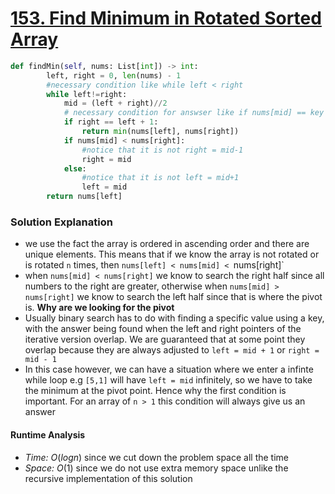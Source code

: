 # [153. Find Minimum in Rotated Sorted Array](https://leetcode.com/problems/find-minimum-in-rotated-sorted-array/)

```python
def findMin(self, nums: List[int]) -> int:
        left, right = 0, len(nums) - 1
        #necessary condition like while left < right 
        while left!=right:
            mid = (left + right)//2 
            # necessary condition for answser like if nums[mid] == key 
            if right == left + 1: 
                return min(nums[left], nums[right])
            if nums[mid] < nums[right]:
                #notice that it is not right = mid-1
                right = mid 
            else:
                #notice that it is not left = mid+1
                left = mid 
        return nums[left]
```

### Solution Explanation 
- we use the fact the array is ordered in ascending order and there are unique elements. This means that if we know the array is not rotated or is rotated `n` times, then `nums[left] < nums[mid] < `nums[right]`
- when `nums[mid] < nums[right]` we know to search the right half since all numbers to the right are greater, otherwise when `nums[mid] > nums[right]` we know to search the left half since that is where the pivot is. 
**Why are we looking for the pivot**
- Usually binary search has to do with finding a specific value using a key, with the answer being found when the left and right pointers of the iterative version overlap. We are guaranteed that at some point they overlap because they are always adjusted to `left = mid + 1` or `right = mid - 1`
- In this case however, we can have a situation where we enter a infinte while loop e.g `[5,1]` will have `left = mid` infinitely, so we have to take the minimum at the pivot point. Hence why the first condition is important. For an array of `n > 1` this condition will always give us an answer
#### Runtime Analysis  
- *Time:* $O(log n)$ since we cut down the problem space all the time 
- *Space:* $O(1)$ since we do not use extra memory space unlike the recursive implementation of this solution 